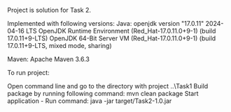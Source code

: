 Project is solution for Task 2.

Implemented with following versions: Java: openjdk version "17.0.11" 2024-04-16 LTS OpenJDK Runtime Environment (Red_Hat-17.0.11.0+9-1) (build 17.0.11+9-LTS) OpenJDK 64-Bit Server VM (Red_Hat-17.0.11.0+9-1) (build 17.0.11+9-LTS, mixed mode, sharing)

Maven: Apache Maven 3.6.3

To run project:

Open command line and go to the directory with project ..\Task1
Build package by running following command: mvn clean package
Start application - Run command: java -jar target/Task2-1.0.jar
